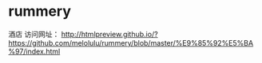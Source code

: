 # rummery
酒店
访问网址： http://htmlpreview.github.io/?https://github.com/melolulu/rummery/blob/master/%E9%85%92%E5%BA%97/index.html
